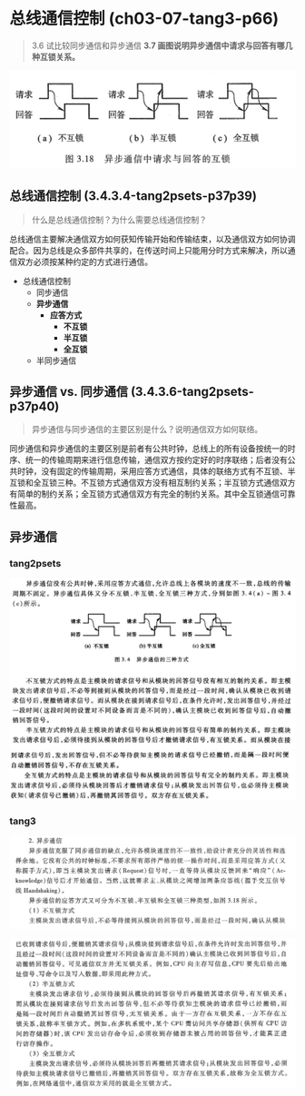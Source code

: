 
# 总线通信控制 (ch03-07-tang3-p66)

> 3.6 试比较同步通信和异步通信
> **3.7 画图说明异步通信中请求与回答有哪几种互锁关系。**

![](assets/pic3.18-异步通信中请求与回答的互锁.png)

## 总线通信控制 (3.4.3.4-tang2psets-p37p39)

> 什么是总线通信控制？为什么需要总线通信控制？

总线通信主要解决通信双方如何获知传输开始和传输结束，以及通信双方如何协调配合。因为总线是众多部件共享的，在传送时间上只能用分时方式来解决，所以通信双方必须按某种约定的方式进行通信。

- 总线通信控制
	- 同步通信
	- **异步通信**
		- **应答方式**
			- **不互锁**
			- **半互锁**
			- **全互锁**
	- 半同步通信

## 异步通信 vs. 同步通信 (3.4.3.6-tang2psets-p37p40)

> 异步通信与同步通信的主要区别是什么？说明通信双方如何联络。

同步通信和异步通信的主要区别是前者有公共时钟，总线上的所有设备按统一的时序、统一的传输周期来进行信息传输，通信双方按约定好的时序联络；后者没有公共时钟，没有固定的传输周期，采用应答方式通信，具体的联络方式有不互锁、半互锁和全互锁三种。不互锁方式通信双方没有相互制约关系；半互锁方式通信双方有简单的制约关系；全互锁方式通信双方有完全的制约关系。其中全互锁通信可靠性最高。

## 异步通信

### tang2psets

![](assets/异步通信-tang2psets-p27.png)
![](assets/异步通信-tang2psets-28.png)

### tang3

![](assets/异步通信-tang3-p61.png)

![](assets/异步通信-tang3-p62.png)

